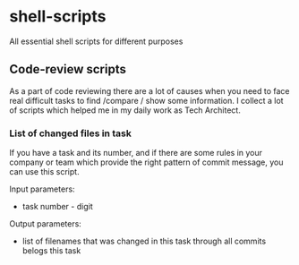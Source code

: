# shell-scripts
All essential shell scripts for different purposes

## Code-review scripts
As a part of code reviewing there are a lot of causes when you need to face real difficult tasks to find /compare / show some information.
I collect a lot of scripts which helped me in my daily work as Tech Architect.

### List of changed files in task
If you have a task and its number, and if there are some rules in your company or team which provide the right pattern of commit message, you can use this script.

Input parameters:
- task number - digit

Output parameters:
- list of filenames that was changed in this task through all commits belogs this task
